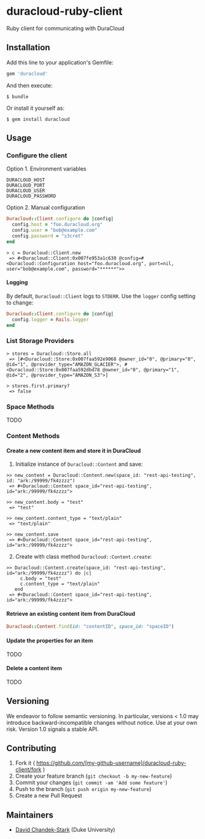 # duracloud-ruby-client
Ruby client for communicating with DuraCloud

## Installation

Add this line to your application's Gemfile:

```ruby
gem 'duracloud'
```

And then execute:

    $ bundle

Or install it yourself as:

    $ gem install duracloud

## Usage

### Configure the client

Option 1. Environment variables

    DURACLOUD_HOST
    DURACLOUD_PORT
    DURACLOUD_USER
    DURACLOUD_PASSWORD

Option 2. Manual configuration

```ruby
Duracloud::Client.configure do |config|
  config.host = "foo.duracloud.org"
  config.user = "bob@example.com"
  config.password = "s3cret"
end
```

```
> c = Duracloud::Client.new
 => #<Duracloud::Client:0x007fe953a1c630 @config=#<Duracloud::Configuration host="foo.duracloud.org", port=nil, user="bob@example.com", password="******">>
 ```

#### Logging

By default, `Duracloud::Client` logs to `STDERR`.  Use the `logger` config setting to change:

```ruby
Duracloud::Client.configure do |config|
  config.logger = Rails.logger
end
```

### List Storage Providers

```
> stores = Duracloud::Store.all
 => [#<Duracloud::Store:0x007faa592e9068 @owner_id="0", @primary="0", @id="1", @provider_type="AMAZON_GLACIER">, #<Duracloud::Store:0x007faa592dbd78 @owner_id="0", @primary="1", @id="2", @provider_type="AMAZON_S3">]

> stores.first.primary?
 => false 
```

### Space Methods

TODO

### Content Methods

#### Create a new content item and store it in DuraCloud

1. Initialize instance of `Duracloud::Content` and save:

```
>> new_content = Duracloud::Content.new(space_id: "rest-api-testing", id: "ark:/99999/fk4zzzz")
 => #<Duracloud::Content space_id="rest-api-testing", id="ark:/99999/fk4zzzz">
 
>> new_content.body = "test"
 => "test"

>> new_content.content_type = "text/plain"
 => "text/plain"
 
>> new_content.save
 => #<Duracloud::Content space_id="rest-api-testing", id="ark:/99999/fk4zzzz">
```

2. Create with class method `Duracloud::Content.create`:

```
>> Duracloud::Content.create(space_id: "rest-api-testing", id="ark:/99999/fk4zzzz") do |c|
     c.body = "test"
     c.content_type = "text/plain"
   end
 => #<Duracloud::Content space_id="rest-api-testing", id="ark:/99999/fk4zzzz">
```

#### Retrieve an existing content item from DuraCloud

```ruby
Duracloud::Content.find(id: "contentID", space_id: "spaceID") 
```

#### Update the properties for an item

TODO

#### Delete a content item

TODO

## Versioning

We endeavor to follow semantic versioning.  In particular, versions < 1.0 may introduce backward-incompatible changes without notice.  Use at your own risk.  Version 1.0 signals a stable API.

## Contributing

1. Fork it ( https://github.com/[my-github-username]/duracloud-ruby-client/fork )
2. Create your feature branch (`git checkout -b my-new-feature`)
3. Commit your changes (`git commit -am 'Add some feature'`)
4. Push to the branch (`git push origin my-new-feature`)
5. Create a new Pull Request

## Maintainers

* [David Chandek-Stark](https://github.com/dchandekstark) (Duke University)
